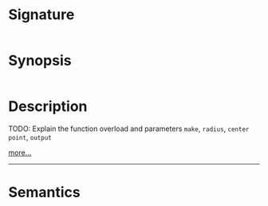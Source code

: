 # Signature
```vikid-signature
```

# Synopsis
```vikid-synopsis
```

# Description
TODO: Explain the function overload and parameters `make`, `radius`, `center point`, `output`

[more...](https://en.wikipedia.org/wiki/Circle)

----
# Semantics